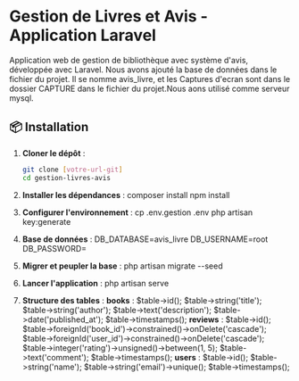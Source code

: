# Gestion de Livres et Avis - Application Laravel

Application web de gestion de bibliothèque avec système d'avis, développée avec Laravel.
Nous avons ajouté la base de données dans le fichier du projet. Il se nomme avis_livre, et les
Captures d'ecran sont dans le dossier CAPTURE dans le fichier du projet.Nous aons utilisé comme
serveur mysql.

## 📦 Installation


1. **Cloner le dépôt** :
   ```bash
   git clone [votre-url-git]
   cd gestion-livres-avis

2. **Installer les dépendances** :
    composer install
    npm install

3. **Configurer l'environnement** :
    cp .env.gestion .env
    php artisan key:generate

4. **Base de données** :
    DB_DATABASE=avis_livre
    DB_USERNAME=root
    DB_PASSWORD=    

5. **Migrer et peupler la base** :
    php artisan migrate --seed

6. **Lancer l'application** :
    php artisan serve
    
7. **Structure des tables** :
        **books** :
        $table->id();
        $table->string('title');
        $table->string('author');
        $table->text('description');
        $table->date('published_at');
        $table->timestamps();
        **reviews** :
        $table->id();
        $table->foreignId('book_id')->constrained()->onDelete('cascade');
        $table->foreignId('user_id')->constrained()->onDelete('cascade');
        $table->integer('rating')->unsigned()->between(1, 5);
        $table->text('comment');
        $table->timestamps();
        **users** :
        $table->id();
        $table->string('name');
        $table->string('email')->unique();
        $table->timestamps();